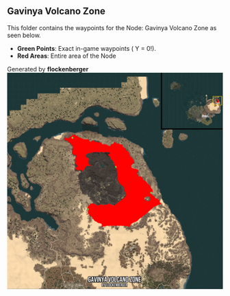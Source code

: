 ## Gavinya Volcano Zone
This folder contains the waypoints for the Node: Gavinya Volcano Zone as seen below.

- **Green Points**: Exact in-game waypoints ( Y = 0!).
- **Red Areas**: Entire area of the Node

Generated by **flockenberger**
![by_flockenberger](./Preview.webp)